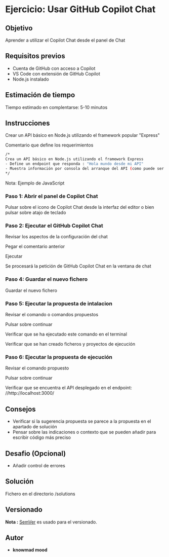 # Ejercicio: Usar GitHub Copilot Chat

## Objetivo

Aprender a utilizar el Copilot Chat desde el panel de Chat

## Requisitos previos

- Cuenta de GitHub con acceso a Copilot
- VS Code con extensión de GitHub Copilot
- Node.js instalado

## Estimación de tiempo

Tiempo estimado en complentarse: 5-10 minutos

## Instrucciones

Crear un API básico en Node.js utilizando el framework popular "Express"

Comentario que define los requerimientos

```bash
/*
Crea un API básico en Node.js utilizando el framework Express
- Define un endpoint que responda : "Hola mundo desde mi API"
- Muestra información por consola del arranque del API (como puede ser el puerto)
*/
```

Nota: Ejemplo de JavaScript

### Paso 1: Abrir el panel de Copilot Chat

Pulsar sobre el icono de Copilot Chat desde la interfaz del editor o bien pulsar sobre atajo de teclado

### Paso 2: Ejecutar el GitHub Copilot Chat

Revisar los aspectos de la configuración del chat

Pegar el comentario anterior

Ejecutar

Se procesará la petición de GitHub Copilot Chat  en la ventana de chat

### Paso 4: Guardar el nuevo fichero

Guardar el nuevo fichero

### Paso 5: Ejecutar la propuesta de intalacion

Revisar el comando o comandos propuestos

Pulsar sobre continuar

Verificar que se ha ejecutado este comando en el terminal

Verificar que se han creado ficheros y proyectos de ejecución

### Paso 6: Ejecutar la propuesta de ejecución

Revisar el comando propuesto

Pulsar sobre continuar

Verificar que se encuentra el API desplegado en el endpoint: //http://localhost:3000/

## Consejos

- Verificar si la sugerencia propuesta se parece a la propuesta en el apartado de solución
- Pensar sobre las indicaciones o contexto que se pueden añadir para escribir código más preciso

## Desafio (Opcional)

- Añadir control de errores

## Solución

Fichero en el directorio /solutions

## Versionado

**Nota :** [SemVer](http://semver.org/) es usado para el versionado.

## Autor

* **knowmad mood**